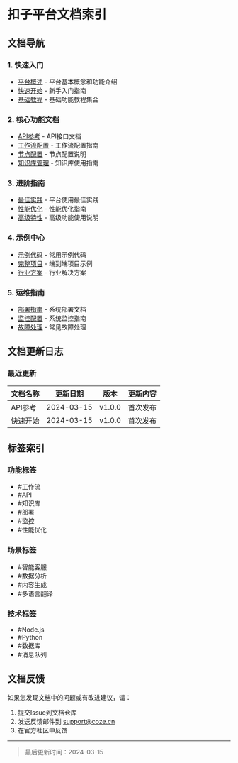 # 扣子平台文档索引

## 文档导航

### 1. 快速入门
- [平台概述](/docs/overview.md) - 平台基本概念和功能介绍
- [快速开始](/tutorials/getting_started.md) - 新手入门指南
- [基础教程](/tutorials/basic/README.md) - 基础功能教程集合

### 2. 核心功能文档
- [API参考](/docs/api/api_reference.md) - API接口文档
- [工作流配置](/docs/workflow/README.md) - 工作流配置指南
- [节点配置](/node_config/README.md) - 节点配置说明
- [知识库管理](/docs/knowledge_base/README.md) - 知识库使用指南

### 3. 进阶指南
- [最佳实践](/guides/best_practices.md) - 平台使用最佳实践
- [性能优化](/guides/performance.md) - 性能优化指南
- [高级特性](/guides/advanced_features.md) - 高级功能使用说明

### 4. 示例中心
- [示例代码](/examples/README.md) - 常用示例代码
- [完整项目](/examples/projects/README.md) - 端到端项目示例
- [行业方案](/examples/industry/README.md) - 行业解决方案

### 5. 运维指南
- [部署指南](/docs/deployment/README.md) - 系统部署文档
- [监控配置](/docs/monitoring/README.md) - 系统监控指南
- [故障处理](/docs/troubleshooting/README.md) - 常见故障处理

## 文档更新日志

### 最近更新
| 文档名称 | 更新日期 | 版本 | 更新内容 |
|---------|---------|------|----------|
| API参考 | 2024-03-15 | v1.0.0 | 首次发布 |
| 快速开始 | 2024-03-15 | v1.0.0 | 首次发布 |

## 标签索引

### 功能标签
- #工作流
- #API
- #知识库
- #部署
- #监控
- #性能优化

### 场景标签
- #智能客服
- #数据分析
- #内容生成
- #多语言翻译

### 技术标签
- #Node.js
- #Python
- #数据库
- #消息队列

## 文档反馈

如果您发现文档中的问题或有改进建议，请：
1. 提交Issue到文档仓库
2. 发送反馈邮件到 support@coze.cn
3. 在官方社区中反馈

---
> 最后更新时间：2024-03-15 